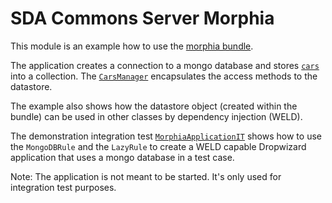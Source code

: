 # SDA Commons Server Morphia

This module is an example how to use the [morphia bundle](../sda-commons-server-morphia/README.md).

The application creates a connection to a mongo database and stores [`cars`](./src/main/java/org/sdase/commons/server/morphia/example/mongo/model/Car.java) into a collection.
The [`CarsManager`](./src/main/java/org/sdase/commons/server/morphia/example/mongo/CarManager.java) encapsulates the access methods to the datastore.

The example also shows how the datastore object (created within the bundle) can be used in other classes by dependency injection (WELD).

The demonstration integration test [`MorphiaApplicationIT`](./src/test/java/org/sdase/commons/server/morphia/example/MorphiaApplicationIT.java) shows
how to use the `MongoDBRule` and the `LazyRule` to create a WELD capable Dropwizard application that uses a mongo database in a test case. 

Note: The application is not meant to be started. It's only used for integration test purposes.